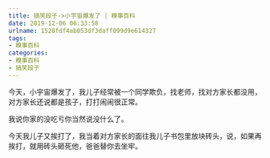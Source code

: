 ```yaml
---
title: 搞笑段子->小宇宙爆发了 | 糗事百科
date: 2019-12-06 06:33:58
urlname: 1528fdf4ab053df3daff099d9e614327
tags: 
- 糗事百科
categories:
- 糗事百科
- 搞笑段子
---
```

今天，小宇宙爆发了，我儿子经常被一个同学欺负，找老师，找对方家长都没用，对方家长还说都是孩子，打打闹闹很正常。

我说你家的没吃亏你当然说没什么了。

今天我儿子又挨打了，我当着对方家长的面往我儿子书包里放块砖头，说，如果再挨打，就用砖头砸死他，爸爸替你去坐牢。


